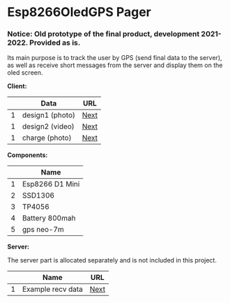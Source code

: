 # Esp8266OledGPS Pager

### Notice: Old prototype of the final product, development 2021-2022. <b>Provided as is.</b>

Its main purpose is to track the user by GPS (send final data to the server), as well as receive short messages from the server and display them on the oled screen.

<b> Client: </b>

| | Data  | URL |
|-| -------- | -- |
|1| design1 (photo) | <a href="photo/01 demo design.jpg">Next</a> |
|1| design2 (video) | <a href="video/demo job.MOV">Next</a> |
|1| charge (photo) | <a href="photo/02 demo charge.jpg">Next</a> |

<b> Components: </b>

| | Name | 
|-| -------- |
|1| Esp8266 D1 Mini |
|2| SSD1306 |
|3| TP4056 |
|4| Battery 800mah |
|5| gps neo-7m |

<b> Server: </b>

The server part is allocated separately and is not included in this project.

| | Name | URL |
|-| -------- | -- |
|1| Example recv data | <a href="photo/03 demo data example.jpg">Next</a> |
